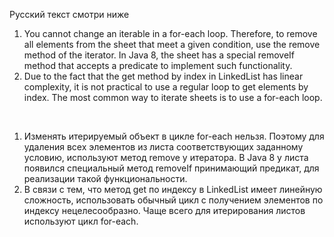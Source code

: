 Русский текст смотри ниже

<ol>
<li> You cannot change an iterable in a for-each loop. Therefore, to remove all elements from the sheet that meet a given condition, use the remove method of the iterator. In Java 8, the sheet has a special removeIf method that accepts a predicate to implement such functionality.
</li>
<li> Due to the fact that the get method by index in LinkedList has linear complexity, it is not practical to use a regular loop to get elements by index. The most common way to iterate sheets is to use a for-each loop.
</li>
</ol>

<br/>

<ol>
<li> Изменять итерируемый объект в цикле for-each нельзя. Поэтому для удаления всех элементов из листа соответствующих заданному условию, используют метод remove у итератора. В Java 8 у листа появился специальный метод removeIf принимающий предикат, для реализации такой функциональности.
</li>
<li> В связи с тем, что метод get по индексу в LinkedList имеет линейную сложность, использовать обычный цикл с получением элементов по индексу нецелесообразно. Чаще всего для итерирования листов используют цикл  for-each.
</li>
</ol>